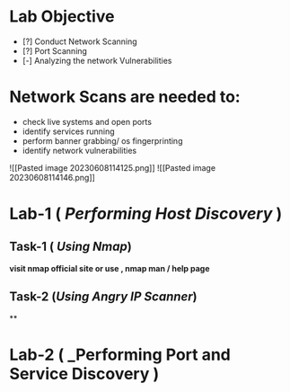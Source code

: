 
# Lab Objective
- [?] Conduct Network Scanning 
- [?] Port Scanning  
- [-] Analyzing the network Vulnerabilities

# Network Scans are needed to:
- check live systems and open ports
- identify services running
- perform banner grabbing/ os fingerprinting
- identify network vulnerabilities

![[Pasted image 20230608114125.png]]
![[Pasted image 20230608114146.png]]



# Lab-1 ( _Performing Host Discovery_ )

## Task-1 ( _Using Nmap_)
**visit nmap official site or use , nmap man / help page**



## Task-2 (_Using Angry IP Scanner_)
** 


# Lab-2 ( _Performing Port and Service Discovery )

